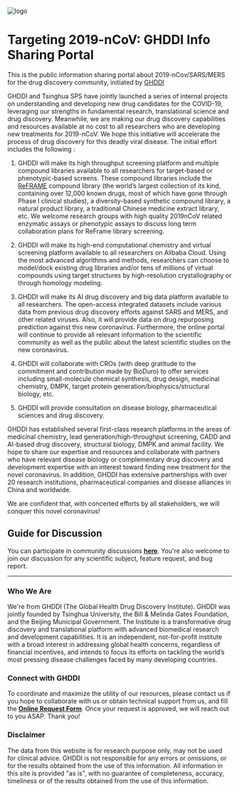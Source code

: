 ![logo](http://www.ghddi.org/sites/all/themes/jjh/images/logob@2x.png)
# Targeting 2019-nCoV: GHDDI Info Sharing Portal
This is the public information sharing portal about 2019-nCov/SARS/MERS for the drug discovery community, initiated by [GHDDI](http://www.ghddi.org)

GHDDI and Tsinghua SPS have jointly launched a series of internal projects on understanding and developing new drug candidates for the COVID-19, leveraging our strengths in fundamental research, translational science and drug discovery. Meanwhile, we are making our drug discovery capabilities and resources available at no cost to all researchers who are developing new treatments for 2019-nCoV. We hope this initiative will accelerate the process of drug discovery for this deadly viral disease. The initial effort includes the following :

1) GHDDI will make its high throughput screening platform and multiple compound libraries available to all researchers for target-based or phenotypic-based screens. These compound libraries include the [ReFRAME](https://reframedb.org/) compound library (the world’s largest collection of its kind, containing over 12,000 known drugs, most of which have gone through Phase I clinical studies), a diversity-based synthetic compound library, a natural product library, a traditional Chinese medicine extract library, etc. We welcome research groups with high quality 2019nCoV related enzymatic assays or phenotypic assays to discuss long term collaboration plans for ReFrame library screening. 

2) GHDDI will make its high-end computational chemistry and virtual screening platform available to all researchers on Alibaba Cloud. Using the most advanced algorithms and methods, researchers can choose to model/dock existing drug libraries and/or tens of millions of virtual compounds using target structures by high-resolution crystallography or through homology modeling.

3) GHDDI will make its AI drug discovery and big data platform available to all researchers. The open-access integrated datasets include various data from previous drug discovery efforts against SARS and MERS, and other related viruses. Also, it will provide data on drug repurposing prediction against this new coronavirus. Furthermore, the online portal will continue to provide all relevant information to the scientific community as well as the public about the latest scientific studies on the new coronavirus.

4) GHDDI will collaborate with CROs (with deep gratitude to the commitment and contribution made by BioDuro) to offer services including  small-molecule chemical synthesis, drug design, medicinal chemistry, DMPK, target protein generation/biophysics/structural biology, etc.

5) GHDDI will provide consultation on disease biology, pharmaceutical sciences and drug discovery.

GHDDI has established several first-class research platforms in the areas of medicinal chemistry, lead generation/high-throughput screening, CADD and AI-based drug discovery, structural biology, DMPK and animal facility. We hope to share our expertise and resources and collaborate with partners who have relevant disease biology or complementary drug discovery and development expertise with an interest toward finding new treatment for the novel coronavirus. In addition, GHDDI has extensive partnerships with over 20 research institutions, pharmaceutical companies and disease alliances in China and worldwide. 

We are confident that, with concerted efforts by all stakeholders, we will conquer this novel coronavirus!


## Guide for Discussion
You can participate in community discussions [**here**](https://github.com/GHDDI-AILab/Targeting2019-nCoV/issues). You're also welcome to join our discussion for any scientific subject, feature request, and bug report.                       

----
### Who We Are    
We're from GHDDI (The Global Health Drug Discovery Institute). GHDDI was jointly founded by Tsinghua University, the Bill & Melinda Gates Foundation, and the Beijing Municipal Government. The Institute is a transformative drug discovery and translational platform with advanced biomedical research and development capabilities. It is an independent, not-for-profit institute with a broad interest in addressing global health concerns, regardless of financial incentives, and intends to focus its efforts on tackling the world’s most pressing disease challenges faced by many developing countries. 

### Connect with GHDDI

To coordinate and maximize the utility of our resources, please contact us if you hope to collaborate with us or obtain technical support from us, and fill the [**Online Request Form**](http://ghddionlineform.mikecrm.com/KRLHRTl). Once your request is approved, we will reach out to you ASAP. Thank you! 

### Disclaimer
The data from this website is for research purpose only, may not be used for clinical advice. GHDDI is not responsible for any errors or omissions, or for the results obtained from the use of this information. All information in this site is provided "as is", with no guarantee of completeness, accuracy, timeliness or of the results obtained from the use of this information.
